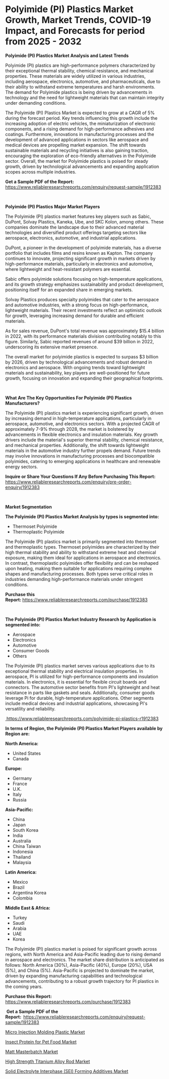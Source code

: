 <p><h1>Polyimide (PI) Plastics Market Growth, Market Trends, COVID-19 Impact, and Forecasts for period from 2025 - 2032</h1></p><p><strong>Polyimide (PI) Plastics Market Analysis and Latest Trends</strong></p>
<p><p>Polyimide (PI) plastics are high-performance polymers characterized by their exceptional thermal stability, chemical resistance, and mechanical properties. These materials are widely utilized in various industries, including aerospace, electronics, automotive, and pharmaceuticals, due to their ability to withstand extreme temperatures and harsh environments. The demand for Polyimide plastics is being driven by advancements in technology and the need for lightweight materials that can maintain integrity under demanding conditions.</p><p>The Polyimide (PI) Plastics Market is expected to grow at a CAGR of 5% during the forecast period. Key trends influencing this growth include the increasing adoption of electric vehicles, the miniaturization of electronic components, and a rising demand for high-performance adhesives and coatings. Furthermore, innovations in manufacturing processes and the development of advanced applications in sectors like aerospace and medical devices are propelling market expansion. The shift towards sustainable materials and recycling initiatives is also gaining traction, encouraging the exploration of eco-friendly alternatives in the Polyimide sector. Overall, the market for Polyimide plastics is poised for steady growth, driven by technological advancements and expanding application scopes across multiple industries.</p></p>
<p><strong>Get a Sample PDF of the Report:&nbsp;</strong> <a href="https://www.reliableresearchreports.com/enquiry/request-sample/1912383?utm_campaign=24&utm_medium=2&utm_source=Github&utm_content=ia&utm_term=04022025&utm_id=polyimide-pi-plastics">https://www.reliableresearchreports.com/enquiry/request-sample/1912383</a></p>
<p>&nbsp;</p>
<p><strong>Polyimide (PI) Plastics Major Market Players</strong></p>
<p><p>The Polyimide (PI) plastics market features key players such as Sabic, DuPont, Solvay Plastics, Kaneka, Ube, and SKC Kolon, among others. These companies dominate the landscape due to their advanced material technologies and diversified product offerings targeting sectors like aerospace, electronics, automotive, and industrial applications.</p><p>DuPont, a pioneer in the development of polyimide materials, has a diverse portfolio that includes films and resins known as Kapton. The company continues to innovate, projecting significant growth in markets driven by high-performance materials, particularly in electronics and automotive, where lightweight and heat-resistant polymers are essential. </p><p>Sabic offers polyimide solutions focusing on high-temperature applications, and its growth strategy emphasizes sustainability and product development, positioning itself for an expanded share in emerging markets. </p><p>Solvay Plastics produces specialty polyimides that cater to the aerospace and automotive industries, with a strong focus on high-performance, lightweight materials. Their recent investments reflect an optimistic outlook for growth, leveraging increasing demand for durable and efficient materials.</p><p>As for sales revenue, DuPont's total revenue was approximately $15.4 billion in 2022, with its performance materials division contributing notably to this figure. Similarly, Sabic reported revenues of around $39 billion in 2022, underscoring its extensive market presence.</p><p>The overall market for polyimide plastics is expected to surpass $3 billion by 2026, driven by technological advancements and robust demand in electronics and aerospace. With ongoing trends toward lightweight materials and sustainability, key players are well-positioned for future growth, focusing on innovation and expanding their geographical footprints.</p></p>
<p>&nbsp;</p>
<p><strong>What Are The Key Opportunities For Polyimide (PI) Plastics Manufacturers?</strong></p>
<p><p>The Polyimide (PI) plastics market is experiencing significant growth, driven by increasing demand in high-temperature applications, particularly in aerospace, automotive, and electronics sectors. With a projected CAGR of approximately 7-9% through 2028, the market is bolstered by advancements in flexible electronics and insulation materials. Key growth drivers include the material's superior thermal stability, chemical resistance, and mechanical properties. Additionally, the shift towards lightweight materials in the automotive industry further propels demand. Future trends may involve innovations in manufacturing processes and biocompatible polyimides, catering to emerging applications in healthcare and renewable energy sectors.</p></p>
<p><strong>Inquire or Share Your Questions If Any Before Purchasing This Report:</strong> <a href="https://www.reliableresearchreports.com/enquiry/pre-order-enquiry/1912383?utm_campaign=24&utm_medium=2&utm_source=Github&utm_content=ia&utm_term=04022025&utm_id=polyimide-pi-plastics">https://www.reliableresearchreports.com/enquiry/pre-order-enquiry/1912383</a></p>
<p>&nbsp;</p>
<p><strong>Market Segmentation</strong></p>
<p><strong>The Polyimide (PI) Plastics Market Analysis by types is segmented into:</strong></p>
<p><ul><li>Thermoset Polyimide</li><li>Thermoplastic Polyimide</li></ul></p>
<p><p>The Polyimide (PI) plastics market is primarily segmented into thermoset and thermoplastic types. Thermoset polyimides are characterized by their high thermal stability and ability to withstand extreme heat and chemical exposure, making them ideal for applications in aerospace and electronics. In contrast, thermoplastic polyimides offer flexibility and can be reshaped upon heating, making them suitable for applications requiring complex shapes and manufacturing processes. Both types serve critical roles in industries demanding high-performance materials under stringent conditions.</p></p>
<p><strong>Purchase this Report:&nbsp;</strong><a href="https://www.reliableresearchreports.com/purchase/1912383?utm_campaign=24&utm_medium=2&utm_source=Github&utm_content=ia&utm_term=04022025&utm_id=polyimide-pi-plastics">https://www.reliableresearchreports.com/purchase/1912383</a></p>
<p>&nbsp;</p>
<p><strong>The Polyimide (PI) Plastics Market Industry Research by Application is segmented into:</strong></p>
<p><ul><li>Aerospace</li><li>Electronics</li><li>Automotive</li><li>Consumer Goods</li><li>Others</li></ul></p>
<p><p>The Polyimide (PI) plastics market serves various applications due to its exceptional thermal stability and electrical insulation properties. In aerospace, PI is utilized for high-performance components and insulation materials. In electronics, it is essential for flexible circuit boards and connectors. The automotive sector benefits from PI's lightweight and heat resistance in parts like gaskets and seals. Additionally, consumer goods leverage Pi for durable, high-temperature applications. Other segments include medical devices and industrial applications, showcasing PI's versatility and reliability.</p></p>
<p><a href="https://www.reliableresearchreports.com/polyimide-pi-plastics-r1912383?utm_campaign=24&utm_medium=2&utm_source=Github&utm_content=ia&utm_term=04022025&utm_id=polyimide-pi-plastics">&nbsp;https://www.reliableresearchreports.com/polyimide-pi-plastics-r1912383</a></p>
<p><strong>In terms of Region, the Polyimide (PI) Plastics Market Players available by Region are:</strong></p>
<p>
    <p> <strong> North America: </strong>
        <ul>
            <li>United States</li>
            <li>Canada</li>
        </ul>
        </p> 
    <p> <strong> Europe: </strong>
        <ul>
            <li>Germany</li>
            <li>France</li>
            <li>U.K.</li>
            <li>Italy</li>
            <li>Russia</li>
        </ul>
        </p> 
    <p> <strong> Asia-Pacific: </strong>
        <ul>
            <li>China</li>
            <li>Japan</li>
            <li>South Korea</li>
            <li>India</li>
            <li>Australia</li>
            <li>China Taiwan</li>
            <li>Indonesia</li>
            <li>Thailand</li>
            <li>Malaysia</li>
        </ul>
        </p> 
    <p> <strong> Latin America: </strong>
        <ul>
            <li>Mexico</li>
            <li>Brazil</li>
            <li>Argentina Korea</li>
            <li>Colombia</li>
        </ul>
        </p> 
    <p> <strong> Middle East & Africa: </strong>
        <ul>
            <li>Turkey</li>
            <li>Saudi</li>
            <li>Arabia</li>
            <li>UAE</li>
            <li>Korea</li>
        </ul>
    </p>
    </p>
<p><p>The Polyimide (PI) plastics market is poised for significant growth across regions, with North America and Asia-Pacific leading due to rising demand in aerospace and electronics. The market share distribution is anticipated as follows: North America (30%), Asia-Pacific (40%), Europe (20%), USA (5%), and China (5%). Asia-Pacific is projected to dominate the market, driven by expanding manufacturing capabilities and technological advancements, contributing to a robust growth trajectory for PI plastics in the coming years.</p></p>
<p><strong>Purchase this Report: </strong><a href="https://www.reliableresearchreports.com/purchase/1912383?utm_campaign=24&utm_medium=2&utm_source=Github&utm_content=ia&utm_term=04022025&utm_id=polyimide-pi-plastics">https://www.reliableresearchreports.com/purchase/1912383</a></p>
<p>&nbsp;<strong>Get a Sample PDF of the Report:&nbsp;&nbsp;</strong><a href="https://www.reliableresearchreports.com/enquiry/request-sample/1912383?utm_campaign=24&utm_medium=2&utm_source=Github&utm_content=ia&utm_term=04022025&utm_id=polyimide-pi-plastics">https://www.reliableresearchreports.com/enquiry/request-sample/1912383</a></p>
<p><strong></strong></p>
<p><p><a href="https://github.com/laajzervo/Market-Research-Report-List-1/blob/main/micro-injection-molding-plastic-market.md?utm_campaign=24&utm_medium=2&utm_source=Github&utm_content=ia&utm_term=04022025&utm_id=polyimide-pi-plastics">Micro Injection Molding Plastic Market</a></p><p><a href="https://github.com/steidmindy199393/Market-Research-Report-List-1/blob/main/insect-protein-for-pet-food-market.md?utm_campaign=24&utm_medium=2&utm_source=Github&utm_content=ia&utm_term=04022025&utm_id=polyimide-pi-plastics">Insect Protein for Pet Food Market</a></p><p><a href="https://github.com/curinbucan9/Market-Research-Report-List-1/blob/main/matt-masterbatch-market.md?utm_campaign=24&utm_medium=2&utm_source=Github&utm_content=ia&utm_term=04022025&utm_id=polyimide-pi-plastics">Matt Masterbatch Market</a></p><p><a href="https://github.com/yazminwollma30/Market-Research-Report-List-1/blob/main/high-strength-titanium-alloy-rod-market.md?utm_campaign=24&utm_medium=2&utm_source=Github&utm_content=ia&utm_term=04022025&utm_id=polyimide-pi-plastics">High Strength Titanium Alloy Rod Market</a></p><p><a href="https://github.com/boitafbg/Market-Research-Report-List-1/blob/main/solid-electrolyte-interphase-sei-forming-additives-market.md?utm_campaign=24&utm_medium=2&utm_source=Github&utm_content=ia&utm_term=04022025&utm_id=polyimide-pi-plastics">Solid Electrolyte Interphase (SEI) Forming Additives Market</a></p></p>
